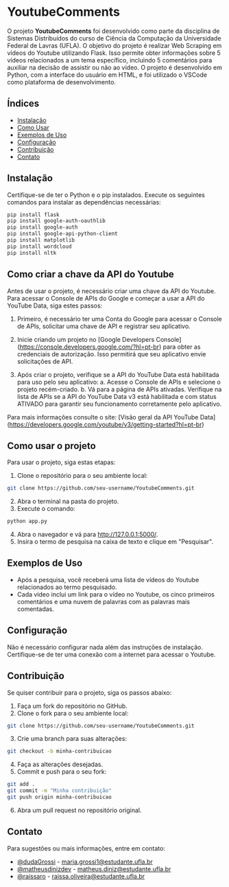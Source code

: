 # YoutubeComments

O projeto **YoutubeComments** foi desenvolvido como parte da disciplina de Sistemas Distribuídos do curso de Ciência da Computação da Universidade Federal de Lavras (UFLA). O objetivo do projeto é realizar Web Scraping em vídeos do Youtube utilizando Flask. Isso permite obter informações sobre 5 vídeos relacionados a um tema específico, incluindo 5 comentários para auxiliar na decisão de assistir ou não ao vídeo. O projeto é desenvolvido em Python, com a interface do usuário em HTML, e foi utilizado o VSCode como plataforma de desenvolvimento.

## Índices
- [Instalação](#instalação)
- [Como Usar](#como-usar)
- [Exemplos de Uso](#exemplos-de-uso)
- [Configuração](#configuração)
- [Contribuição](#contribuição)
- [Contato](#contato)

## Instalação

Certifique-se de ter o Python e o pip instalados. Execute os seguintes comandos para instalar as dependências necessárias:

```bash
pip install flask
pip install google-auth-oauthlib
pip install google-auth
pip install google-api-python-client
pip install matplotlib
pip install wordcloud
pip install nltk
```

## Como criar a chave da API do Youtube
Antes de usar o projeto, é necessário criar uma chave da API do Youtube.
Para acessar o Console de APIs do Google e começar a usar a API do YouTube Data, siga estes passos:

1. Primeiro, é necessário ter uma Conta do Google para acessar o Console de APIs, solicitar uma chave de API e registrar seu aplicativo.

2. Inicie criando um projeto no [Google Developers Console] (https://console.developers.google.com/?hl=pt-br) para obter as credenciais de autorização. Isso permitirá que seu aplicativo envie solicitações de API.

3. Após criar o projeto, verifique se a API do YouTube Data está habilitada para uso pelo seu aplicativo:
  a. Acesse o Console de APIs e selecione o projeto recém-criado.
  b. Vá para a página de APIs ativadas. Verifique na lista de APIs se a API do YouTube Data v3 está habilitada e com status ATIVADO para garantir seu 
  funcionamento corretamente pelo aplicativo.

Para mais informações consulte o site: [Visão geral da API YouTube Data] (https://developers.google.com/youtube/v3/getting-started?hl=pt-br)

## Como usar o projeto
Para usar o projeto, siga estas etapas:

1. Clone o repositório para o seu ambiente local:
```bash
git clone https://github.com/seu-username/YoutubeComments.git
```
2. Abra o terminal na pasta do projeto.
3. Execute o comando:
```bash
python app.py
```
4. Abra o navegador e vá para http://127.0.0.1:5000/.
5. Insira o termo de pesquisa na caixa de texto e clique em "Pesquisar".

## Exemplos de Uso
- Após a pesquisa, você receberá uma lista de vídeos do Youtube relacionados ao termo pesquisado.
- Cada vídeo inclui um link para o vídeo no Youtube, os cinco primeiros comentários e uma nuvem de palavras com as palavras mais comentadas.

## Configuração
Não é necessário configurar nada além das instruções de instalação. Certifique-se de ter uma conexão com a internet para acessar o Youtube.

## Contribuição
Se quiser contribuir para o projeto, siga os passos abaixo:
1. Faça um fork do repositório no GitHub.
2. Clone o fork para o seu ambiente local:
```bash
git clone https://github.com/seu-username/YoutubeComments.git
```
3. Crie uma branch para suas alterações:
```bash
git checkout -b minha-contribuicao
```
4. Faça as alterações desejadas.
5. Commit e push para o seu fork:
```bash
git add .
git commit -m "Minha contribuição"
git push origin minha-contribuicao
```
6. Abra um pull request no repositório original.

## Contato
Para sugestões ou mais informações, entre em contato:
- [@dudaGrossi](https://github.com/dudaGrossi) - maria.grossi1@estudante.ufla.br
- [@matheusdinizdev](https://github.com/matheusdinizdev) - matheus.diniz@estudante.ufla.br
- [@raissaro](https://github.com/raissaro) - raissa.oliveira@estudante.ufla.br
